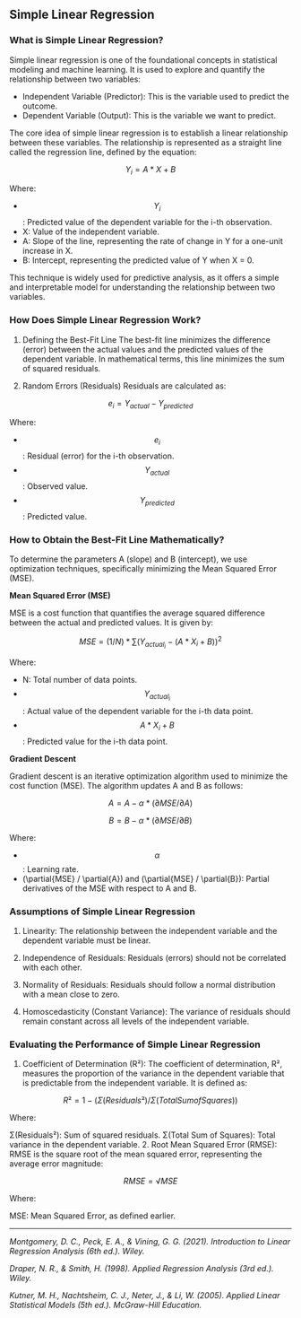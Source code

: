## Simple Linear Regression

### What is Simple Linear Regression?

Simple linear regression is one of the foundational concepts in statistical modeling and machine learning. It is used to explore and quantify the relationship between two variables:

- Independent Variable (Predictor): This is the variable used to predict the outcome.
- Dependent Variable (Output): This is the variable we want to predict.

The core idea of simple linear regression is to establish a linear relationship between these variables. The relationship is represented as a straight line called the regression line, defined by the equation:

$$ Y_i = A * X + B $$

Where:
- $$ Y_i $$: Predicted value of the dependent variable for the i-th observation.
- X: Value of the independent variable.
- A: Slope of the line, representing the rate of change in Y for a one-unit increase in X.
- B: Intercept, representing the predicted value of Y when X = 0.​

This technique is widely used for predictive analysis, as it offers a simple and interpretable model for understanding the relationship between two variables.

### How Does Simple Linear Regression Work?

1. Defining the Best-Fit Line
The best-fit line minimizes the difference (error) between the actual values and the predicted values of the dependent variable. In mathematical terms, this line minimizes the sum of squared residuals.

2. Random Errors (Residuals)
Residuals are calculated as:

$$ e_i = Y_{actual} - Y_{predicted} $$

Where:

- $$ e_i $$: Residual (error) for the i-th observation.
- $$ Y_{actual} $$: Observed value.
- $$ Y_{predicted} $$: Predicted value.

### How to Obtain the Best-Fit Line Mathematically?

To determine the parameters A (slope) and B (intercept), we use optimization techniques, specifically minimizing the Mean Squared Error (MSE).

**Mean Squared Error (MSE)**

MSE is a cost function that quantifies the average squared difference between the actual and predicted values. It is given by:

$$ MSE = (1/N) * \sum(Y_{actual_i} - (A * X_i + B)) ^ 2 $$

Where:

- N: Total number of data points.
- $$ Y_{actual_i} $$: Actual value of the dependent variable for the i-th data point.
- $$ A * X_i + B $$: Predicted value for the i-th data point.

**Gradient Descent**

Gradient descent is an iterative optimization algorithm used to minimize the cost function (MSE). The algorithm updates A and B as follows:

$$ A = A - \alpha * (\partial{MSE} / \partial{A}) $$

$$ B = B - \alpha * (\partial{MSE} / \partial{B}) $$

Where:

- $$ \alpha $$: Learning rate.
- (\partial{MSE} / \partial{A}) and (\partial{MSE} / \partial{B}): Partial derivatives of the MSE with respect to A and B.

### Assumptions of Simple Linear Regression

1. Linearity:
The relationship between the independent variable and the dependent variable must be linear.

2. Independence of Residuals:
Residuals (errors) should not be correlated with each other.

3. Normality of Residuals:
Residuals should follow a normal distribution with a mean close to zero.

4. Homoscedasticity (Constant Variance):
The variance of residuals should remain constant across all levels of the independent variable.

### Evaluating the Performance of Simple Linear Regression

1. Coefficient of Determination (R²):
The coefficient of determination, R², measures the proportion of the variance in the dependent variable that is predictable from the independent variable. It is defined as:

$$ R² = 1 - (Σ(Residuals²) / Σ(Total Sum of Squares)) $$

Where:

Σ(Residuals²): Sum of squared residuals.
Σ(Total Sum of Squares): Total variance in the dependent variable.
2. Root Mean Squared Error (RMSE):
RMSE is the square root of the mean squared error, representing the average error magnitude:

```math
RMSE = √MSE
```

Where:

MSE: Mean Squared Error, as defined earlier.

---

*Montgomery, D. C., Peck, E. A., & Vining, G. G. (2021). Introduction to Linear Regression Analysis (6th ed.). Wiley.*

*Draper, N. R., & Smith, H. (1998). Applied Regression Analysis (3rd ed.). Wiley.*

*Kutner, M. H., Nachtsheim, C. J., Neter, J., & Li, W. (2005). Applied Linear Statistical Models (5th ed.). McGraw-Hill Education.*

<!-- <img src="images/dummy_thumbnail.jpg?raw=true"/> -->